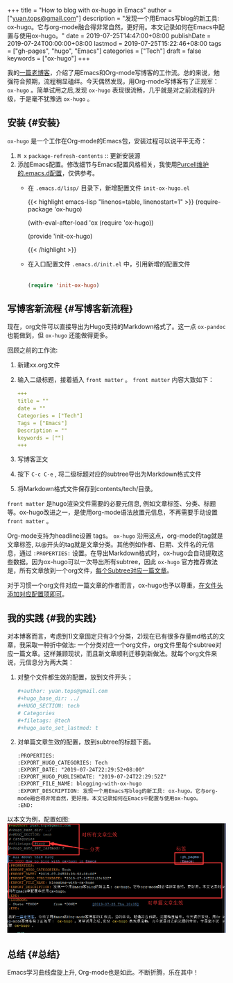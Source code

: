+++
title = "How to blog with ox-hugo in Emacs"
author = ["yuan.tops@gmail.com"]
description = "发现一个用Emacs写blog的新工具: ox-hugo。它与org-mode融合得非常自然，更好用。本文记录如何在Emacs中配置与使用ox-hugo。"
date = 2019-07-25T14:47:00+08:00
publishDate = 2019-07-24T00:00:00+08:00
lastmod = 2019-07-25T15:22:46+08:00
tags = ["gh-pages", "hugo", "Emacs"]
categories = ["Tech"]
draft = false
keywords = ["ox-hugo"]
+++

我的[一篇老博客](https://blog.yuantops.com/tech/emacs-orgmode-hugo-with-oxpandoc/)，介绍了用Emacs和Org-mode写博客的工作流。总的来说，勉强符合预期，流程稍显磕绊。今天偶然发现，用Org-mode写博客有了正规军： `ox-hugo` 。简单试用之后,发现 `ox-hugo` 表现很流畅，几乎就是对之前流程的升级，于是毫不犹豫选 `ox-hugo` 。


## 安装 {#安装}

`ox-hugo` 是一个工作在Org-mode的Emacs包，安装过程可以说平平无奇：

1.  `M x` `package-refresh-contents` :: 更新安装源
2.  添加Emacs配置。修改细节与Emacs配置风格相关，我使用[Purcell维护的.emacs.d配置](https://github.com/purcell/emacs.d)，仅供参考。
    -   在 `.emacs.d/lisp/` 目录下，新增配置文件 `init-ox-hugo.el`

        {{< highlight emacs-lisp "linenos=table, linenostart=1" >}}
        (require-package 'ox-hugo)

        (with-eval-after-load 'ox (require 'ox-hugo))

        (provide 'init-ox-hugo)

        {{< /highlight >}}

    -   在入口配置文件 `.emacs.d/init.el` 中，引用新增的配置文件

        ```lisp

        (require 'init-ox-hugo)

        ```


## 写博客新流程 {#写博客新流程}

现在，org文件可以直接导出为Hugo支持的Markdown格式了。这一点 `ox-pandoc` 也能做到，但 `ox-hugo` 还能做得更多。

回顾之前的工作流:

1.  新建xx.org文件
2.  输入二级标题，接着插入 `front matter` 。 `front matter` 内容大致如下：

    ```yaml
    +++
    title = ""
    date = ""
    Categories = ["Tech"]
    Tags = ["Emacs"]
    Description = ""
    keywords = [""]
    +++
    ```
3.  写博客正文
4.  按下 `C-c C-e` , 将二级标题对应的subtree导出为Markdown格式文件
5.  将Markdown格式文件保存到contents/tech/目录。

`front matter` 是hugo渲染文件需要的必要元信息, 例如文章标签、分类、标题等。ox-hugo改进之一，是使用org-mode语法放置元信息，不再需要手动设置 `front matter` 。

Org-mode支持为headline设置 tags。 `ox-hugo` 沿用这点，org-mode的tag就是文章标签, 以@开头的tag就是文章分类。其他例如作者、日期、文件名的元信息，通过 `:PROPERTIES:` 设置。在导出Markdown格式时，ox-hugo会自动提取这些数据。因为ox-hugo可以一次导出所有subtree，因此 `ox-hugo` 官方推荐做法是，所有文章放到一个org文件，[每个Subtree对应一篇文章](https://ox-hugo.scripter.co/doc/screenshots/#screenshot-one-post-per-subtree)。

对于习惯一个org文件对应一篇文章的作者而言，ox-hugo也予以尊重，[在文件头添加对应配置项即可](https://ox-hugo.scripter.co/doc/org-meta-data-to-hugo-front-matter/)。


## 我的实践 {#我的实践}

对本博客而言，考虑到1)文章固定只有3个分类，2)现在已有很多存量md格式的文章，我采取一种折中做法: 一个分类对应一个org文件，org文件里每个subtree对应一篇文章。这样兼顾现状，而且新文章顺利迁移到新做法。就每个org文件来说，元信息分为两大类：

1.  对整个文件都生效的配置，放到文件开头；

    ```yaml
    #+author: yuan.tops@gmail.com
    #+hugo_base_dir: ../
    #+HUGO_SECTION: tech
    # Categories
    #+filetags: @tech
    #+hugo_auto_set_lastmod: t
    ```
2.  对单篇文章生效的配置，放到subtree的标题下面。

    ```props
    :PROPERTIES:
    :EXPORT_HUGO_CATEGORIES: Tech
    :EXPORT_DATE: "2019-07-24T22:29:52+08:00"
    :EXPORT_HUGO_PUBLISHDATE: "2019-07-24T22:29:52Z"
    :EXPORT_FILE_NAME: blogging-with-ox-hugo
    :EXPORT_DESCRIPTION: 发现一个用Emacs写blog的新工具: ox-hugo。它与org-mode融合得非常自然，更好用。本文记录如何在Emacs中配置与使用ox-hugo。
    :END:
    ```

以本文为例，配置如图:
![](/ox-hugo/screenshot-org-subtree.png)


## 总结 {#总结}

Emacs学习曲线盘旋上升, Org-mode也是如此。不断折腾，乐在其中！
